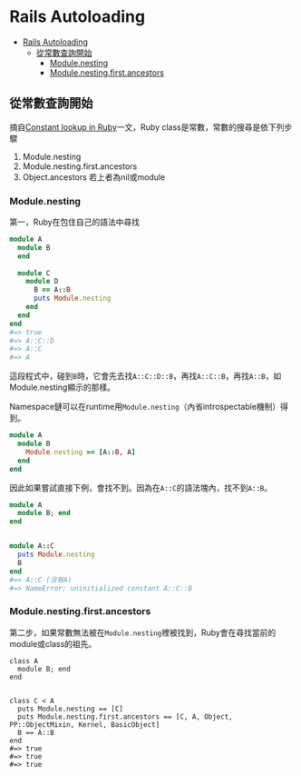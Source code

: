 # Rails Autoloading

- [Rails Autoloading](#rails-autoloading)
    - [從常數查詢開始](#從常數查詢開始)
        - [Module.nesting](#modulenesting)
        - [Module.nesting.first.ancestors](#modulenestingfirstancestors)

## 從常數查詢開始

摘自[Constant lookup in Ruby](http://cirw.in/blog/constant-lookup.html)一文，Ruby class是常數，常數的搜尋是依下列步驟

1. Module.nesting
2. Module.nesting.first.ancestors
3. Object.ancestors 若上者為nil或module

### Module.nesting

第一，Ruby在包住自己的語法中尋找

```ruby
module A
  module B
  end
  
  module C
    module D
      B == A::B
      puts Module.nesting
    end
  end
end
#=> true
#=> A::C::D
#=> A::C
#=> A
```
這段程式中，碰到`B`時，它會先去找`A::C::D::B`，再找`A::C::B`，再找`A::B`，如Module.nesting顯示的那樣。

Namespace鏈可以在runtime用`Module.nesting`（內省introspectable機制）得到。

```ruby
module A
  module B
    Module.nesting == [A::B, A]
  end
end
```

因此如果嘗試直接下例，會找不到。因為在`A::C`的語法塊內，找不到`A::B`。

```ruby
module A
  module B; end
end


module A::C
  puts Module.nesting
  B
end
#=> A::C (沒有A)
#=> NameError: uninitialized constant A::C::B
```
### Module.nesting.first.ancestors

第二步，如果常數無法被在`Module.nesting`裡被找到，Ruby會在尋找當前的module或class的祖先。
```
class A
  module B; end
end


class C < A
  puts Module.nesting == [C]
  puts Module.nesting.first.ancestors == [C, A, Object, PP::ObjectMixin, Kernel, BasicObject]
  B == A::B
end
#=> true
#=> true
#=> true
```


